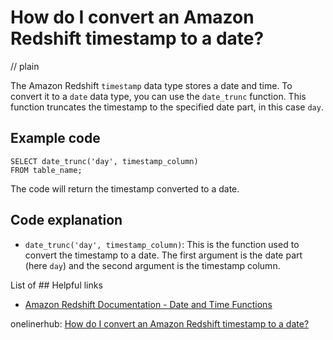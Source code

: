 # How do I convert an Amazon Redshift timestamp to a date?
// plain

The Amazon Redshift `timestamp` data type stores a date and time. To convert it to a `date` data type, you can use the `date_trunc` function. This function truncates the timestamp to the specified date part, in this case `day`.

## Example code

```
SELECT date_trunc('day', timestamp_column)
FROM table_name;
```

The code will return the timestamp converted to a date.

## Code explanation

- `date_trunc('day', timestamp_column)`: This is the function used to convert the timestamp to a date. The first argument is the date part (here `day`) and the second argument is the timestamp column.

List of ## Helpful links
- [Amazon Redshift Documentation - Date and Time Functions](https://docs.aws.amazon.com/redshift/latest/dg/r_Date_and_time_functions.html)

onelinerhub: [How do I convert an Amazon Redshift timestamp to a date?](https://onelinerhub.com/amazon-redshift/how-do-i-convert-an-amazon-redshift-timestamp-to-a-date)